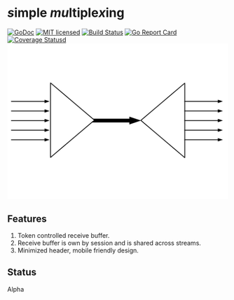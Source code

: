 # ***s***imple ***mu***ltiple***x***ing
[![GoDoc][1]][2] [![MIT licensed][3]][4] [![Build Status][5]][6] [![Go Report Card][7]][8] [![Coverage Statusd][9]][10]
![mux](mux.png)

[1]: https://godoc.org/github.com/xtaci/smux?status.svg
[2]: https://godoc.org/github.com/xtaci/smux
[3]: https://img.shields.io/badge/license-MIT-blue.svg
[4]: LICENSE
[5]: https://travis-ci.org/xtaci/smux.svg?branch=master
[6]: https://travis-ci.org/xtaci/smux
[7]: https://goreportcard.com/badge/github.com/xtaci/smux
[8]: https://goreportcard.com/report/github.com/xtaci/smux
[9]: https://codecov.io/gh/xtaci/smux/branch/master/graph/badge.svg
[10]: https://codecov.io/gh/xtaci/smux

## Features
1. Token controlled receive buffer.
1. Receive buffer is own by session and is shared across streams.
1. Minimized header, mobile friendly design.

## Status
Alpha
